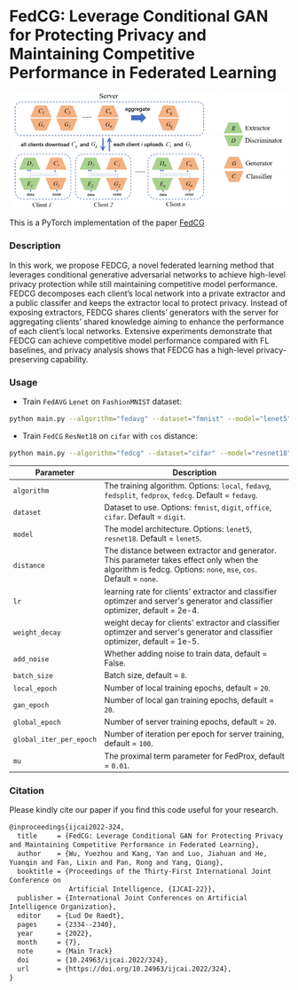 # FedCG: Leverage Conditional GAN for Protecting Privacy and Maintaining Competitive Performance in Federated Learning

<p align="center">
  <img src="figs/fedcg.png" width="900">
</p>

This is a PyTorch implementation of the paper [FedCG](https://www.ijcai.org/proceedings/2022/0324.pdf)

### Description
In this work, we propose FEDCG, a novel federated learning method
that leverages conditional generative adversarial networks to achieve high-level privacy protection while still
maintaining competitive model performance. FEDCG decomposes each client’s local network into a private extractor and a
public classifer and keeps the extractor local to protect privacy. Instead of exposing extractors, FEDCG shares clients’
generators with the server for aggregating clients’ shared knowledge aiming to enhance the performance of each client’s
local networks. Extensive experiments demonstrate that FEDCG can achieve competitive model performance compared with FL
baselines, and privacy analysis shows that FEDCG has a high-level privacy-preserving capability.

### Usage
- Train `FedAVG` `Lenet` on `FashionMNIST` dataset:
```bash
python main.py --algorithm="fedavg" --dataset="fmnist" --model="lenet5" --seed=1 --gpu=1
```
- Train `FedCG` `ResNet18` on `cifar` with `cos` distance:
```bash
python main.py --algorithm="fedcg" --dataset="cifar" --model="resnet18" --seed=1 --gpu=1
```



| Parameter                      | Description                                 |
| ----------------------------- | ---------------------------------------- |
| `algorithm` | The training algorithm. Options: `local`, `fedavg`, `fedsplit`, `fedprox`, `fedcg`. Default = `fedavg`. |
| `dataset`      | Dataset to use. Options: `fmnist`, `digit`, `office`, `cifar`. Default = `digit`. |
| `model` | The model architecture. Options: `lenet5`, `resnet18`. Default = `lenet5`. |
| `distance`  | The distance between extractor and generator. This parameter takes effect only when the algorithm is fedcg. Options: `none`, `mse`, `cos`. Default = `none`. |
| `lr` | learning rate for clients' extractor and classifier optimzer and server's generator and classifier optimizer, default = 2e-4. |
| `weight_decay` | weight decay for clients' extractor and classifier optimzer and server's generator and classifier optimizer, default = 1e-5. |
| `add_noise` | Whether adding noise to train data, default = False. |
| `batch_size` | Batch size, default = `8`. |
| `local_epoch` | Number of local training epochs, default = `20`. |
| `gan_epoch` | Number of local gan training epochs, default = `20`. |
| `global_epoch` | Number of server training epochs, default = `20`. |
| `global_iter_per_epoch` | Number of iteration per epoch for server training, default = `100`. |
| `mu` | The proximal term parameter for FedProx, default = `0.01`. |

### Citation

Please kindly cite our paper if you find this code useful for your research.

```
@inproceedings{ijcai2022-324,
  title     = {FedCG: Leverage Conditional GAN for Protecting Privacy and Maintaining Competitive Performance in Federated Learning},
  author    = {Wu, Yuezhou and Kang, Yan and Luo, Jiahuan and He, Yuanqin and Fan, Lixin and Pan, Rong and Yang, Qiang},
  booktitle = {Proceedings of the Thirty-First International Joint Conference on
               Artificial Intelligence, {IJCAI-22}},
  publisher = {International Joint Conferences on Artificial Intelligence Organization},
  editor    = {Lud De Raedt},
  pages     = {2334--2340},
  year      = {2022},
  month     = {7},
  note      = {Main Track}
  doi       = {10.24963/ijcai.2022/324},
  url       = {https://doi.org/10.24963/ijcai.2022/324},
}
```
